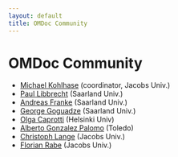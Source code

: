 ```yaml
---
layout: default
title: OMDoc Community
---
```

# OMDoc Community

* [Michael Kohlhase]("http://kwarc.info/kohlhase/") (coordinator, Jacobs Univ.) 
* [Paul Libbrecht]("http://www.ags.uni-sb.de/~paul") (Saarland Univ.) 
* [Andreas Franke]("http://www.ags.uni-sb.de/~afranke") (Saarland Univ.) 
* [George Goguadze]("http://www.ags.uni-sb.de/~george/") (Saarland Univ.) 
* [Olga Caprotti]("http://www.risc.uni-linz.ac.at/people/ocaprott/") (Helsinki Univ) 
* [Alberto Gonzalez Palomo]("http://www.matracas.org") (Toledo) 
* [Christoph Lange]("http://kwarc.info/clange/") (Jacobs Univ.) 
* [Florian Rabe]("http://kwarc.info/frabe/") (Jacobs Univ.) 
